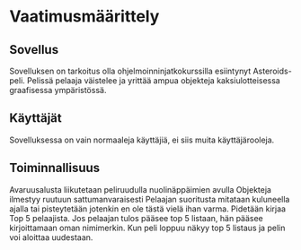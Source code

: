 # Vaatimusmäärittely

## Sovellus

Sovelluksen on tarkoitus olla ohjelmoinninjatkokurssilla esiintynyt Asteroids-peli. Pelissä pelaaja väistelee ja yrittää ampua objekteja kaksiulotteisessa graafisessa ympäristössä.

## Käyttäjät

Sovelluksessa on vain normaaleja käyttäjiä, ei siis muita käyttäjärooleja.

## Toiminnallisuus

Avaruusalusta liikutetaan peliruudulla nuolinäppäimien avulla
Objekteja ilmestyy ruutuun sattumanvaraisesti
Pelaajan suoritusta mitataan kuluneella ajalla tai pisteytetään jotenkin en ole tästä vielä ihan varma.
Pidetään kirjaa Top 5 pelaajista.
Jos pelaajan tulos pääsee top 5 listaan, hän pääsee kirjoittamaan oman nimimerkin.
Kun peli loppuu näkyy top 5 listaus ja pelin voi aloittaa uudestaan.
 
